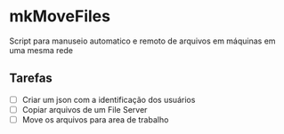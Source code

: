 # mkMoveFiles
Script para manuseio automatico e remoto de arquivos em máquinas em uma mesma rede

## Tarefas
- [ ] Criar um json com a identificação dos usuários
- [ ] Copiar arquivos de um File Server
- [ ] Move os arquivos para area de trabalho
